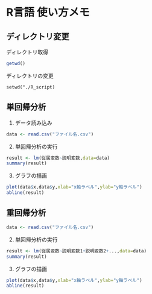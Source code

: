 # R言語 使い方メモ

## ディレクトリ変更
ディレクトリ取得
```R
getwd()
```

ディレクトリの変更
```
setwd("./R_script)
```

## 単回帰分析

1. データ読み込み
```R
data <- read.csv("ファイル名.csv")
```

2. 単回帰分析の実行
```R
result <- lm(従属変数~説明変数,data=data)
summary(result)
```

3. グラフの描画
```R
plot(data$x,data$y,xlab="x軸ラベル",ylab="y軸ラベル")
abline(result)
```

## 重回帰分析
```R
data <- read.csv("ファイル名.csv")
```

2. 単回帰分析の実行
```R
result <- lm(従属変数~説明変数1+説明変数2+...,data=data)
summary(result)
```

3. グラフの描画
```R
plot(data$x,data$y,xlab="x軸ラベル",ylab="y軸ラベル")
abline(result)
```

